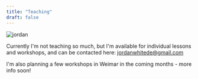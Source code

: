 ```yaml
---
title: "Teaching"
draft: false
---
```


![jordan](/photo3_scaled.jpeg)

Currently I'm not teaching so much, but I'm available for individual lessons and workshops, and can be contacted here: jordanwhitede@gmail.com

I'm also planning a few workshops in Weimar in the coming months - more info soon!

